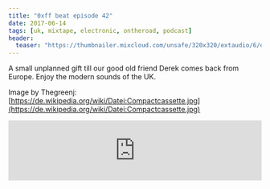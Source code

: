 ```yaml
---
title: "0xff beat episode 42"
date: 2017-06-14
tags: [uk, mixtape, electronic, ontheroad, podcast]
header:
  teaser: "https://thumbnailer.mixcloud.com/unsafe/320x320/extaudio/6/d/6/9/49b1-475b-4987-b115-54808d300ad4"
---
```


A small unplanned gift till our good old friend Derek comes back from Europe. Enjoy the modern sounds of the UK.

Image by Thegreenj: [https://de.wikipedia.org/wiki/Datei:Compactcassette.jpg](https://de.wikipedia.org/wiki/Datei:Compactcassette.jpg)

<iframe width="100%" height="120" src="https://www.mixcloud.com/widget/iframe/?hide_cover=1&light=1&feed=%2F0xff-beat%2F0xff-beat-episode-42%2F" frameborder="0" ></iframe>
